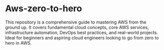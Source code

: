 # Aws-zero-to-hero
This repository is a comprehensive guide to mastering AWS from the ground up. It covers fundamental cloud concepts, core AWS services, infrastructure automation, DevOps best practices, and real-world projects. Ideal for beginners and aspiring cloud engineers looking to go from zero to hero in AWS.

